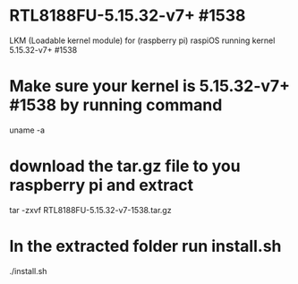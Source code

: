 # RTL8188FU-5.15.32-v7+ #1538
LKM (Loadable kernel module) for (raspberry pi) raspiOS running kernel 5.15.32-v7+ #1538
# Make sure your kernel is 5.15.32-v7+ #1538 by running command
  uname -a

# download the tar.gz file to you raspberry pi and extract 
  tar -zxvf RTL8188FU-5.15.32-v7-1538.tar.gz
  
# In the extracted folder run install.sh
  ./install.sh
